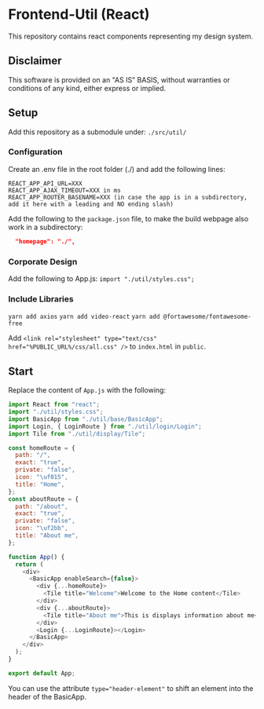 # Frontend-Util (React)

This repository contains react components representing my design system.

## Disclaimer
This software is provided on an "AS IS" BASIS, without warranties or conditions of any kind, either express or implied.

## Setup

Add this repository as a submodule under:
`./src/util/`

### Configuration

Create an .env file in the root folder (./) and add the following lines:

```
REACT_APP_API_URL=XXX
REACT_APP_AJAX_TIMEOUT=XXX in ms
REACT_APP_ROUTER_BASENAME=XXX (in case the app is in a subdirectory, add it here with a leading and NO ending slash)
```

Add the following to the `package.json` file, to make the build webpage also work in a subdirectory:

```json
  "homepage": "./",
```

### Corporate Design

Add the following to App.js:
`import "./util/styles.css";`

### Include Libraries

`yarn add axios`
`yarn add video-react`
`yarn add @fortawesome/fontawesome-free`

Add `<link rel="stylesheet" type="text/css" href="%PUBLIC_URL%/css/all.css" />` to `index.html` in `public`.

## Start

Replace the content of `App.js` with the following:

```javascript
import React from "react";
import "./util/styles.css";
import BasicApp from "./util/base/BasicApp";
import Login, { LoginRoute } from "./util/login/Login";
import Tile from "./util/display/Tile";

const homeRoute = {
  path: "/",
  exact: "true",
  private: "false",
  icon: "\uf015",
  title: "Home",
};
const aboutRoute = {
  path: "/about",
  exact: "true",
  private: "false",
  icon: "\uf2bb",
  title: "About me",
};

function App() {
  return (
    <div>
      <BasicApp enableSearch={false}>
        <div {...homeRoute}>
          <Tile title="Welcome">Welcome to the Home content</Tile>
        </div>
        <div {...aboutRoute}>
          <Tile title="About me">This is displays information about me</Tile>
        </div>
        <Login {...LoginRoute}></Login>
      </BasicApp>
    </div>
  );
}

export default App;
```

You can use the attribute `type="header-element"` to shift an element into the header of the BasicApp.
